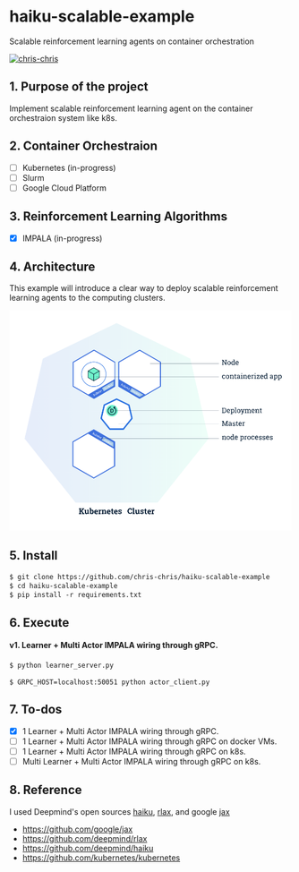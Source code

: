 # haiku-scalable-example
Scalable reinforcement learning agents on container orchestration

[![chris-chris](https://circleci.com/gh/chris-chris/haiku-scalable-example.svg?style=shield)](<https://circleci.com/gh/chris-chris/haiku-scalable-example>)

## 1. Purpose of the project
Implement scalable reinforcement learning agent on the container orchestraion system like k8s.

## 2. Container Orchestraion
- [ ] Kubernetes (in-progress)
- [ ] Slurm
- [ ] Google Cloud Platform

## 3. Reinforcement Learning Algorithms
- [x] IMPALA (in-progress)

## 4. Architecture

This example will introduce a clear way to deploy scalable reinforcement learning agents to the computing clusters.

![alt text](img/k8s.png "Logo Title Text 1")

## 5. Install

```$bash
$ git clone https://github.com/chris-chris/haiku-scalable-example
$ cd haiku-scalable-example
$ pip install -r requirements.txt
```

## 6. Execute

#### v1. Learner + Multi Actor IMPALA wiring through gRPC.

```$bash
$ python learner_server.py
```

```$bash
$ GRPC_HOST=localhost:50051 python actor_client.py
```

## 7. To-dos

- [x] 1 Learner + Multi Actor IMPALA wiring through gRPC.
- [ ] 1 Learner + Multi Actor IMPALA wiring through gRPC on docker VMs.
- [ ] 1 Learner + Multi Actor IMPALA wiring through gRPC on k8s.
- [ ] Multi Learner + Multi Actor IMPALA wiring through gRPC on k8s.

## 8. Reference

I used Deepmind's open sources [haiku](https://github.com/deepmind/dm-haiku), [rlax](https://github.com/deepmind/rlax), and google [jax](https://github.com/google/jax)

- https://github.com/google/jax
- https://github.com/deepmind/rlax
- https://github.com/deepmind/haiku
- https://github.com/kubernetes/kubernetes
